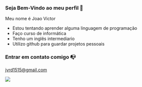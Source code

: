 ### Seja Bem-Vindo ao meu perfil 👋

Meu nome é Joao Victor

- Estou tentando aprender alguma linguagem de programação
- Faço curso de informática
- Tenho um inglês intermediario
- Utilizo github para guardar projetos pessoais

### Entrar em contato comigo 📭

  jvrd1515@gmail.com

![](https://media.tenor.com/FX3lbld5m0UAAAAi/minecraft.gif
)
